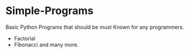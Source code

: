 # Simple-Programs
Basic Python Programs that should be must Known for any programmers.

- Factorial
- Fibonacci
  and many more.

